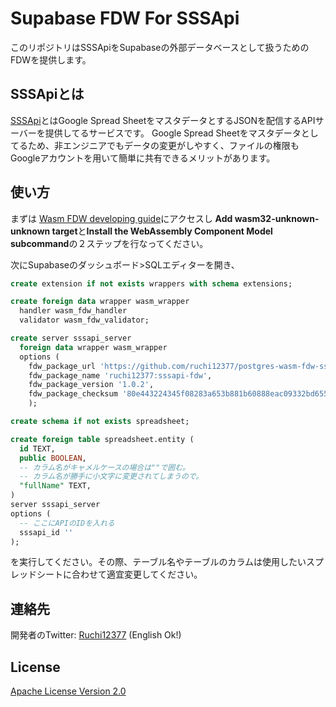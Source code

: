 # Supabase FDW For SSSApi

このリポジトリはSSSApiをSupabaseの外部データベースとして扱うためのFDWを提供します。

## SSSApiとは

[SSSApi]("https://sssapi.app/")とはGoogle Spread SheetをマスタデータとするJSONを配信するAPIサーバーを提供してるサービスです。
Google Spread Sheetをマスタデータとしてるため、非エンジニアでもデータの変更がしやすく、ファイルの権限もGoogleアカウントを用いて簡単に共有できるメリットがあります。

## 使い方

まずは [Wasm FDW developing guide](https://fdw.dev/guides/create-wasm-wrapper/)にアクセスし
**Add wasm32-unknown-unknown target**と**Install the WebAssembly Component Model subcommand**の２ステップを行なってください。

次にSupabaseのダッシュボード>SQLエディターを開き、

```sql
create extension if not exists wrappers with schema extensions;

create foreign data wrapper wasm_wrapper
  handler wasm_fdw_handler
  validator wasm_fdw_validator;

create server sssapi_server
  foreign data wrapper wasm_wrapper
  options (
    fdw_package_url 'https://github.com/ruchi12377/postgres-wasm-fdw-sssapi/releases/download/v1.0.2/wasm_fdw_sssapi.wasmwasm_fdw_example.wasm',
    fdw_package_name 'ruchi12377:sssapi-fdw',
    fdw_package_version '1.0.2',
    fdw_package_checksum '80e443224345f08283a653b881b60888eac09332bd655b76f9cb544518ff514d'
    );

create schema if not exists spreadsheet;

create foreign table spreadsheet.entity (
  id TEXT,
  public BOOLEAN,
  -- カラム名がキャメルケースの場合は""で囲む。
  -- カラム名が勝手に小文字に変更されてしまうので。
  "fullName" TEXT,
)
server sssapi_server
options (
  -- ここにAPIのIDを入れる
  sssapi_id ''
);

```

を実行してください。その際、テーブル名やテーブルのカラムは使用したいスプレッドシートに合わせて適宜変更してください。

## 連絡先

開発者のTwitter: [Ruchi12377](https://twitter.com/ruchi12377) (English Ok!)

## License

[Apache License Version 2.0](./LICENSE)
